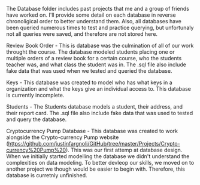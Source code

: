 The Database folder includes past projects that me and a group of friends have worked on. I'll provide some detail on each database in reverse chronoligical order to better understand them. Also, all databases have been queried numerous times to test and practice querying, but unfortunaly not all queries were saved, and therefore are not stored here. 

Review Book Order - This is database was the culmination of all of our work throught the course. The database modeled students placing one or multiple orders of a review book for a certain course, who the students teacher was, and what class the student was in. The .sql file also include fake data that was used when we tested and queried the database. 

Keys - This database was created to model who has what keys in a organization and what the keys give an individual access to. This database is currently incomplete.

Students - The Students database models a student, their address, and their report card. The .sql file also include fake data that was used to tested and query the database. 

Cryptocurrency Pump Database - This database was created to work alongside the Crypto-currency Pump website (https://github.com/justinfargnoli/GitHub/tree/master/Projects/Crypto-currency%20Pump%20). This was our first attemp at database design. When we initially started modelling the database we didn't understand the complexities on data modeling. To better devleop our skills, we moved on to another project we though would be easier to begin with. Therefore, this database is curretnly unfinished.  
